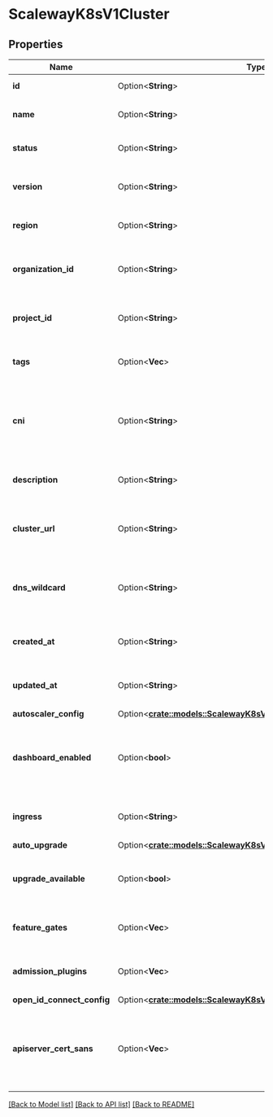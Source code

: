 # ScalewayK8sV1Cluster

## Properties

Name | Type | Description | Notes
------------ | ------------- | ------------- | -------------
**id** | Option<**String**> | The ID of the cluster | [optional]
**name** | Option<**String**> | The name of the cluster | [optional]
**status** | Option<**String**> | The status of the cluster | [optional][default to Status_Unknown]
**version** | Option<**String**> | The Kubernetes version of the cluster | [optional]
**region** | Option<**String**> | The region in which the cluster is | [optional]
**organization_id** | Option<**String**> | The ID of the organization owning the cluster | [optional]
**project_id** | Option<**String**> | The ID of the project owning the cluster | [optional]
**tags** | Option<**Vec<String>**> | The tags associated with the cluster | [optional]
**cni** | Option<**String**> | The Container Network Interface (CNI) plugin running in the cluster | [optional][default to Cni_UnknownCni]
**description** | Option<**String**> | The description of the cluster | [optional]
**cluster_url** | Option<**String**> | The Kubernetes API server URL of the cluster | [optional]
**dns_wildcard** | Option<**String**> | The DNS wildcard resovling all the ready nodes of the cluster | [optional]
**created_at** | Option<**String**> | The date at which the cluster was created | [optional]
**updated_at** | Option<**String**> | The date at which the cluster was last updated | [optional]
**autoscaler_config** | Option<[**crate::models::ScalewayK8sV1ClusterAutoscalerConfig**](scaleway_k8s_v1_Cluster_autoscaler_config.md)> |  | [optional]
**dashboard_enabled** | Option<**bool**> | The enablement of the Kubernetes Dashboard in the cluster | [optional]
**ingress** | Option<**String**> | The ingress controller used in the cluster | [optional][default to Ingress_UnknownIngress]
**auto_upgrade** | Option<[**crate::models::ScalewayK8sV1ClusterAutoUpgrade**](scaleway_k8s_v1_Cluster_auto_upgrade.md)> |  | [optional]
**upgrade_available** | Option<**bool**> | True if a new Kubernetes version is available | [optional]
**feature_gates** | Option<**Vec<String>**> | List of enabled feature gates | [optional]
**admission_plugins** | Option<**Vec<String>**> | List of enabled admission plugins | [optional]
**open_id_connect_config** | Option<[**crate::models::ScalewayK8sV1ClusterOpenIdConnectConfig**](scaleway_k8s_v1_Cluster_open_id_connect_config.md)> |  | [optional]
**apiserver_cert_sans** | Option<**Vec<String>**> | Additional Subject Alternative Names for the Kubernetes API server certificate | [optional]

[[Back to Model list]](../README.md#documentation-for-models) [[Back to API list]](../README.md#documentation-for-api-endpoints) [[Back to README]](../README.md)


